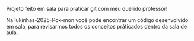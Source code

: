 Projeto feito em sala para praticar git com meu querido professor!


Na lukinhas-2025-Pok-mon você pode encontrar um código desenvolvido em sala, para revisarmos
todos os conceitos práticados dentro da sala de aula.

